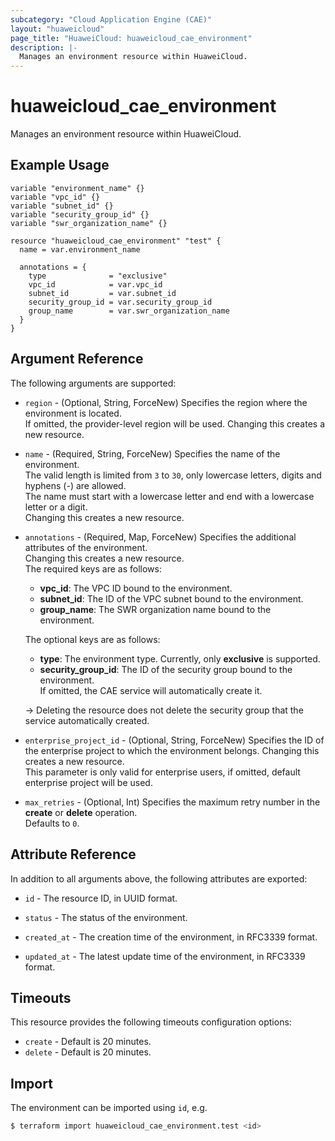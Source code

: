 ```yaml
---
subcategory: "Cloud Application Engine (CAE)"
layout: "huaweicloud"
page_title: "HuaweiCloud: huaweicloud_cae_environment"
description: |-
  Manages an environment resource within HuaweiCloud.
---
```


# huaweicloud_cae_environment

Manages an environment resource within HuaweiCloud.

## Example Usage

```hcl
variable "environment_name" {}
variable "vpc_id" {}
variable "subnet_id" {}
variable "security_group_id" {}
variable "swr_organization_name" {}

resource "huaweicloud_cae_environment" "test" {
  name = var.environment_name

  annotations = {
    type              = "exclusive"
    vpc_id            = var.vpc_id
    subnet_id         = var.subnet_id
    security_group_id = var.security_group_id
    group_name        = var.swr_organization_name
  }
}
```

## Argument Reference

The following arguments are supported:

* `region` - (Optional, String, ForceNew) Specifies the region where the environment is located.  
  If omitted, the provider-level region will be used. Changing this creates a new resource.

* `name` - (Required, String, ForceNew) Specifies the name of the environment.  
  The valid length is limited from `3` to `30`, only lowercase letters, digits and hyphens (-) are allowed.  
  The name must start with a lowercase letter and end with a lowercase letter or a digit.  
  Changing this creates a new resource.

* `annotations` - (Required, Map, ForceNew) Specifies the additional attributes of the environment.  
  Changing this creates a new resource.  
  The required keys are as follows:
  + **vpc_id**: The VPC ID bound to the environment.
  + **subnet_id**: The ID of the VPC subnet bound to the environment.
  + **group_name**: The SWR organization name bound to the environment.

  The optional keys are as follows:
  + **type**: The environment type. Currently, only **exclusive** is supported.
  + **security_group_id**: The ID of the security group bound to the environment.  
    If omitted, the CAE service will automatically create it.

  -> Deleting the resource does not delete the security group that the service automatically created.

* `enterprise_project_id` - (Optional, String, ForceNew) Specifies the ID of the enterprise project to which the
  environment belongs.
  Changing this creates a new resource.  
  This parameter is only valid for enterprise users, if omitted, default enterprise project will be used.  

* `max_retries` - (Optional, Int) Specifies the maximum retry number in the **create** or **delete** operation.  
  Defaults to `0`.

## Attribute Reference

In addition to all arguments above, the following attributes are exported:

* `id` - The resource ID, in UUID format.

* `status` - The status of the environment.

* `created_at` - The creation time of the environment, in RFC3339 format.

* `updated_at` - The latest update time of the environment, in RFC3339 format.

## Timeouts

This resource provides the following timeouts configuration options:

* `create` - Default is 20 minutes.
* `delete` - Default is 20 minutes.

## Import

The environment can be imported using `id`, e.g.

```bash
$ terraform import huaweicloud_cae_environment.test <id>
```
